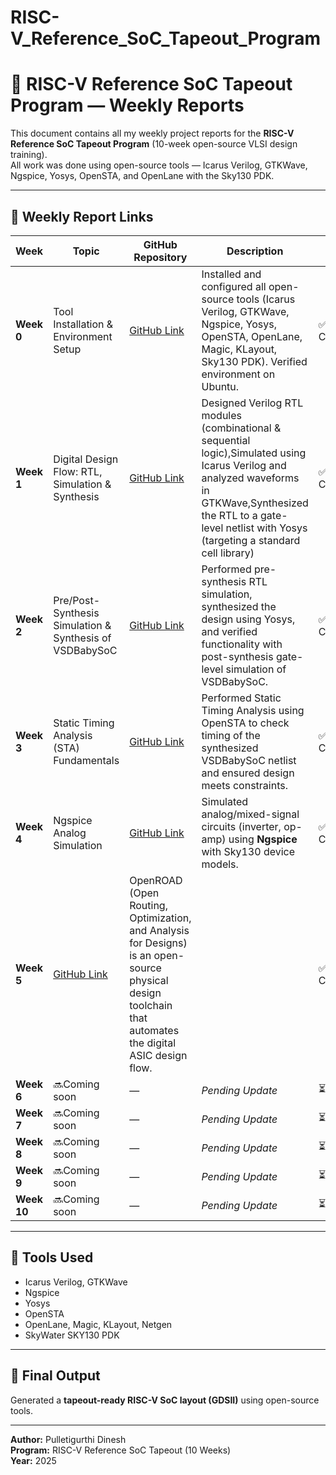 # RISC-V_Reference_SoC_Tapeout_Program

# 🧠 RISC-V Reference SoC Tapeout Program — Weekly Reports

This document contains all my weekly project reports for the **RISC-V Reference SoC Tapeout Program** (10-week open-source VLSI design training).  
All work was done using open-source tools — Icarus Verilog, GTKWave, Ngspice, Yosys, OpenSTA, and OpenLane with the Sky130 PDK.

---

## 📅 Weekly Report Links

| Week | Topic | GitHub Repository | Description | Status |
|------|--------|------------------|--------------|---------|
| **Week 0** | Tool Installation & Environment Setup | [GitHub Link](https://github.com/Dhinu29/P_DINESH_WEEK_0_RISC_V_SoC_Tapeout_Program_VSD) | Installed and configured all open-source tools (Icarus Verilog, GTKWave, Ngspice, Yosys, OpenSTA, OpenLane, Magic, KLayout, Sky130 PDK). Verified environment on Ubuntu. | ✅ Completed |
| **Week 1** | Digital Design Flow: RTL, Simulation & Synthesis | [GitHub Link](https://github.com/Dhinu29/P_DINESH_WEEK_1_RISC_V_SoC_Tapeout_Program_VSD) |  Designed Verilog RTL modules (combinational & sequential logic),Simulated using Icarus Verilog and analyzed waveforms in GTKWave,Synthesized the RTL to a gate-level netlist with Yosys (targeting a standard cell library) | ✅ Completed |
| **Week 2** | Pre/Post-Synthesis Simulation & Synthesis of VSDBabySoC | [GitHub Link](https://github.com/Dhinu29/P_DINESH_WEEK_2_RISC_V_SoC_Tapeout_Program_VSD) |Performed pre-synthesis RTL simulation, synthesized the design using Yosys, and verified functionality with post-synthesis gate-level simulation of VSDBabySoC. | ✅ Completed |
| **Week 3** | Static Timing Analysis (STA) Fundamentals | [GitHub Link](https://github.com/Dhinu29/P_DINESH_WEEK_3_RISC_V_SoC_Tapeout_Program_VSD) | Performed Static Timing Analysis using OpenSTA to check timing of the synthesized VSDBabySoC netlist and ensured design meets constraints. | ✅ Completed |
| **Week 4** | Ngspice Analog Simulation | [GitHub Link](https://github.com/Dhinu29/P_DINESH_WEEK_4_RISC_V_SoC_Tapeout_Program_VSD) | Simulated analog/mixed-signal circuits (inverter, op-amp) using **Ngspice** with Sky130 device models. | ✅ Completed |
| **Week 5** |  [GitHub Link](https://github.com/Dhinu29/P_DINESH_WEEK_5_RISC_V_SoC_Tapeout_Program_VSD)  | OpenROAD (Open Routing, Optimization, and Analysis for Designs) is an open-source physical design toolchain that automates the digital ASIC design flow. ||  ✅ Completed |
| **Week 6** | 🔜Coming soon | — | _Pending Update_ | ⏳ Pending |
| **Week 7** | 🔜Coming soon | — | _Pending Update_ | ⏳ Pending |
| **Week 8** | 🔜Coming soon | — | _Pending Update_ | ⏳ Pending |
| **Week 9** | 🔜Coming soon | — | _Pending Update_ | ⏳ Pending |
| **Week 10** | 🔜Coming soon | — | _Pending Update_ | ⏳ Pending |
---

## 🧩 Tools Used
- Icarus Verilog, GTKWave  
- Ngspice  
- Yosys  
- OpenSTA  
- OpenLane, Magic, KLayout, Netgen  
- SkyWater SKY130 PDK  

---

## 🏁 Final Output
Generated a **tapeout-ready RISC-V SoC layout (GDSII)** using open-source tools.

---

**Author:** Pulletigurthi Dinesh  
**Program:** RISC-V Reference SoC Tapeout (10 Weeks)  
**Year:** 2025
